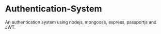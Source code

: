 # Authentication-System
An authentication system using nodejs, mongoose, express, passportjs and JWT.

